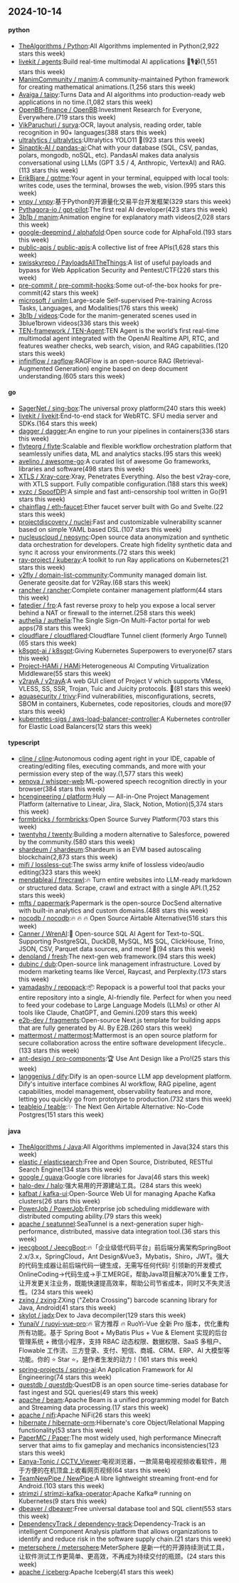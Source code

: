 ## 2024-10-14

#### python
* [TheAlgorithms / Python](https://github.com/TheAlgorithms/Python):All Algorithms implemented in Python(2,922 stars this week)
* [livekit / agents](https://github.com/livekit/agents):Build real-time multimodal AI applications 🤖🎙️📹(1,551 stars this week)
* [ManimCommunity / manim](https://github.com/ManimCommunity/manim):A community-maintained Python framework for creating mathematical animations.(1,256 stars this week)
* [Avaiga / taipy](https://github.com/Avaiga/taipy):Turns Data and AI algorithms into production-ready web applications in no time.(1,082 stars this week)
* [OpenBB-finance / OpenBB](https://github.com/OpenBB-finance/OpenBB):Investment Research for Everyone, Everywhere.(719 stars this week)
* [VikParuchuri / surya](https://github.com/VikParuchuri/surya):OCR, layout analysis, reading order, table recognition in 90+ languages(388 stars this week)
* [ultralytics / ultralytics](https://github.com/ultralytics/ultralytics):Ultralytics YOLO11 🚀(923 stars this week)
* [Sinaptik-AI / pandas-ai](https://github.com/Sinaptik-AI/pandas-ai):Chat with your database (SQL, CSV, pandas, polars, mongodb, noSQL, etc). PandasAI makes data analysis conversational using LLMs (GPT 3.5 / 4, Anthropic, VertexAI) and RAG.(113 stars this week)
* [ErikBjare / gptme](https://github.com/ErikBjare/gptme):Your agent in your terminal, equipped with local tools: writes code, uses the terminal, browses the web, vision.(995 stars this week)
* [vnpy / vnpy](https://github.com/vnpy/vnpy):基于Python的开源量化交易平台开发框架(329 stars this week)
* [Pythagora-io / gpt-pilot](https://github.com/Pythagora-io/gpt-pilot):The first real AI developer(423 stars this week)
* [3b1b / manim](https://github.com/3b1b/manim):Animation engine for explanatory math videos(2,028 stars this week)
* [google-deepmind / alphafold](https://github.com/google-deepmind/alphafold):Open source code for AlphaFold.(193 stars this week)
* [public-apis / public-apis](https://github.com/public-apis/public-apis):A collective list of free APIs(1,628 stars this week)
* [swisskyrepo / PayloadsAllTheThings](https://github.com/swisskyrepo/PayloadsAllTheThings):A list of useful payloads and bypass for Web Application Security and Pentest/CTF(226 stars this week)
* [pre-commit / pre-commit-hooks](https://github.com/pre-commit/pre-commit-hooks):Some out-of-the-box hooks for pre-commit(42 stars this week)
* [microsoft / unilm](https://github.com/microsoft/unilm):Large-scale Self-supervised Pre-training Across Tasks, Languages, and Modalities(176 stars this week)
* [3b1b / videos](https://github.com/3b1b/videos):Code for the manim-generated scenes used in 3blue1brown videos(336 stars this week)
* [TEN-framework / TEN-Agent](https://github.com/TEN-framework/TEN-Agent):TEN Agent is the world’s first real-time multimodal agent integrated with the OpenAI Realtime API, RTC, and features weather checks, web search, vision, and RAG capabilities.(120 stars this week)
* [infiniflow / ragflow](https://github.com/infiniflow/ragflow):RAGFlow is an open-source RAG (Retrieval-Augmented Generation) engine based on deep document understanding.(605 stars this week)

#### go
* [SagerNet / sing-box](https://github.com/SagerNet/sing-box):The universal proxy platform(240 stars this week)
* [livekit / livekit](https://github.com/livekit/livekit):End-to-end stack for WebRTC. SFU media server and SDKs.(164 stars this week)
* [dagger / dagger](https://github.com/dagger/dagger):An engine to run your pipelines in containers(336 stars this week)
* [flyteorg / flyte](https://github.com/flyteorg/flyte):Scalable and flexible workflow orchestration platform that seamlessly unifies data, ML and analytics stacks.(95 stars this week)
* [avelino / awesome-go](https://github.com/avelino/awesome-go):A curated list of awesome Go frameworks, libraries and software(498 stars this week)
* [XTLS / Xray-core](https://github.com/XTLS/Xray-core):Xray, Penetrates Everything. Also the best v2ray-core, with XTLS support. Fully compatible configuration.(188 stars this week)
* [xvzc / SpoofDPI](https://github.com/xvzc/SpoofDPI):A simple and fast anti-censorship tool written in Go(91 stars this week)
* [chainflag / eth-faucet](https://github.com/chainflag/eth-faucet):Ether faucet server built with Go and Svelte.(22 stars this week)
* [projectdiscovery / nuclei](https://github.com/projectdiscovery/nuclei):Fast and customizable vulnerability scanner based on simple YAML based DSL.(107 stars this week)
* [nucleuscloud / neosync](https://github.com/nucleuscloud/neosync):Open source data anonymization and synthetic data orchestration for developers. Create high fidelity synthetic data and sync it across your environments.(72 stars this week)
* [ray-project / kuberay](https://github.com/ray-project/kuberay):A toolkit to run Ray applications on Kubernetes(21 stars this week)
* [v2fly / domain-list-community](https://github.com/v2fly/domain-list-community):Community managed domain list. Generate geosite.dat for V2Ray.(68 stars this week)
* [rancher / rancher](https://github.com/rancher/rancher):Complete container management platform(44 stars this week)
* [fatedier / frp](https://github.com/fatedier/frp):A fast reverse proxy to help you expose a local server behind a NAT or firewall to the internet.(258 stars this week)
* [authelia / authelia](https://github.com/authelia/authelia):The Single Sign-On Multi-Factor portal for web apps(78 stars this week)
* [cloudflare / cloudflared](https://github.com/cloudflare/cloudflared):Cloudflare Tunnel client (formerly Argo Tunnel)(65 stars this week)
* [k8sgpt-ai / k8sgpt](https://github.com/k8sgpt-ai/k8sgpt):Giving Kubernetes Superpowers to everyone(67 stars this week)
* [Project-HAMi / HAMi](https://github.com/Project-HAMi/HAMi):Heterogeneous AI Computing Virtualization Middleware(55 stars this week)
* [v2rayA / v2rayA](https://github.com/v2rayA/v2rayA):A web GUI client of Project V which supports VMess, VLESS, SS, SSR, Trojan, Tuic and Juicity protocols. 🚀(81 stars this week)
* [aquasecurity / trivy](https://github.com/aquasecurity/trivy):Find vulnerabilities, misconfigurations, secrets, SBOM in containers, Kubernetes, code repositories, clouds and more(97 stars this week)
* [kubernetes-sigs / aws-load-balancer-controller](https://github.com/kubernetes-sigs/aws-load-balancer-controller):A Kubernetes controller for Elastic Load Balancers(12 stars this week)

#### typescript
* [cline / cline](https://github.com/cline/cline):Autonomous coding agent right in your IDE, capable of creating/editing files, executing commands, and more with your permission every step of the way.(1,577 stars this week)
* [xenova / whisper-web](https://github.com/xenova/whisper-web):ML-powered speech recognition directly in your browser(384 stars this week)
* [hcengineering / platform](https://github.com/hcengineering/platform):Huly — All-in-One Project Management Platform (alternative to Linear, Jira, Slack, Notion, Motion)(5,374 stars this week)
* [formbricks / formbricks](https://github.com/formbricks/formbricks):Open Source Survey Platform(703 stars this week)
* [twentyhq / twenty](https://github.com/twentyhq/twenty):Building a modern alternative to Salesforce, powered by the community.(580 stars this week)
* [shardeum / shardeum](https://github.com/shardeum/shardeum):Shardeum is an EVM based autoscaling blockchain(2,873 stars this week)
* [mifi / lossless-cut](https://github.com/mifi/lossless-cut):The swiss army knife of lossless video/audio editing(323 stars this week)
* [mendableai / firecrawl](https://github.com/mendableai/firecrawl):🔥 Turn entire websites into LLM-ready markdown or structured data. Scrape, crawl and extract with a single API.(1,252 stars this week)
* [mfts / papermark](https://github.com/mfts/papermark):Papermark is the open-source DocSend alternative with built-in analytics and custom domains.(488 stars this week)
* [nocodb / nocodb](https://github.com/nocodb/nocodb):🔥 🔥 🔥 Open Source Airtable Alternative(516 stars this week)
* [Canner / WrenAI](https://github.com/Canner/WrenAI):🚀 Open-source SQL AI Agent for Text-to-SQL. Supporting PostgreSQL, DuckDB, MySQL, MS SQL, ClickHouse, Trino, JSON, CSV, Parquet data sources, and more! 🚀(94 stars this week)
* [denoland / fresh](https://github.com/denoland/fresh):The next-gen web framework.(94 stars this week)
* [dubinc / dub](https://github.com/dubinc/dub):Open-source link management infrastructure. Loved by modern marketing teams like Vercel, Raycast, and Perplexity.(173 stars this week)
* [yamadashy / repopack](https://github.com/yamadashy/repopack):📦 Repopack is a powerful tool that packs your entire repository into a single, AI-friendly file. Perfect for when you need to feed your codebase to Large Language Models (LLMs) or other AI tools like Claude, ChatGPT, and Gemini.(209 stars this week)
* [e2b-dev / fragments](https://github.com/e2b-dev/fragments):Open-source Next.js template for building apps that are fully generated by AI. By E2B.(260 stars this week)
* [mattermost / mattermost](https://github.com/mattermost/mattermost):Mattermost is an open source platform for secure collaboration across the entire software development lifecycle..(133 stars this week)
* [ant-design / pro-components](https://github.com/ant-design/pro-components):🏆 Use Ant Design like a Pro!(25 stars this week)
* [langgenius / dify](https://github.com/langgenius/dify):Dify is an open-source LLM app development platform. Dify's intuitive interface combines AI workflow, RAG pipeline, agent capabilities, model management, observability features and more, letting you quickly go from prototype to production.(732 stars this week)
* [teableio / teable](https://github.com/teableio/teable):✨ The Next Gen Airtable Alternative: No-Code Postgres(151 stars this week)

#### java
* [TheAlgorithms / Java](https://github.com/TheAlgorithms/Java):All Algorithms implemented in Java(324 stars this week)
* [elastic / elasticsearch](https://github.com/elastic/elasticsearch):Free and Open Source, Distributed, RESTful Search Engine(134 stars this week)
* [google / guava](https://github.com/google/guava):Google core libraries for Java(46 stars this week)
* [halo-dev / halo](https://github.com/halo-dev/halo):强大易用的开源建站工具。(284 stars this week)
* [kafbat / kafka-ui](https://github.com/kafbat/kafka-ui):Open-Source Web UI for managing Apache Kafka clusters(26 stars this week)
* [PowerJob / PowerJob](https://github.com/PowerJob/PowerJob):Enterprise job scheduling middleware with distributed computing ability.(79 stars this week)
* [apache / seatunnel](https://github.com/apache/seatunnel):SeaTunnel is a next-generation super high-performance, distributed, massive data integration tool.(36 stars this week)
* [jeecgboot / JeecgBoot](https://github.com/jeecgboot/JeecgBoot):🔥「企业级低代码平台」前后端分离架构SpringBoot 2.x/3.x，SpringCloud，Ant Design&Vue3，Mybatis，Shiro，JWT。强大的代码生成器让前后端代码一键生成，无需写任何代码! 引领新的开发模式OnlineCoding->代码生成->手工MERGE，帮助Java项目解决70%重复工作，让开发更关注业务，既能快速提高效率，帮助公司节省成本，同时又不失灵活性。(234 stars this week)
* [zxing / zxing](https://github.com/zxing/zxing):ZXing ("Zebra Crossing") barcode scanning library for Java, Android(41 stars this week)
* [skylot / jadx](https://github.com/skylot/jadx):Dex to Java decompiler(129 stars this week)
* [YunaiV / ruoyi-vue-pro](https://github.com/YunaiV/ruoyi-vue-pro):🔥 官方推荐 🔥 RuoYi-Vue 全新 Pro 版本，优化重构所有功能。基于 Spring Boot + MyBatis Plus + Vue & Element 实现的后台管理系统 + 微信小程序，支持 RBAC 动态权限、数据权限、SaaS 多租户、Flowable 工作流、三方登录、支付、短信、商城、CRM、ERP、AI 大模型等功能。你的 ⭐️ Star ⭐️，是作者生发的动力！(161 stars this week)
* [spring-projects / spring-ai](https://github.com/spring-projects/spring-ai):An Application Framework for AI Engineering(74 stars this week)
* [questdb / questdb](https://github.com/questdb/questdb):QuestDB is an open source time-series database for fast ingest and SQL queries(49 stars this week)
* [apache / beam](https://github.com/apache/beam):Apache Beam is a unified programming model for Batch and Streaming data processing.(17 stars this week)
* [apache / nifi](https://github.com/apache/nifi):Apache NiFi(26 stars this week)
* [hibernate / hibernate-orm](https://github.com/hibernate/hibernate-orm):Hibernate's core Object/Relational Mapping functionality(53 stars this week)
* [PaperMC / Paper](https://github.com/PaperMC/Paper):The most widely used, high performance Minecraft server that aims to fix gameplay and mechanics inconsistencies(123 stars this week)
* [Eanya-Tonic / CCTV_Viewer](https://github.com/Eanya-Tonic/CCTV_Viewer):电视浏览器，一款简易电视视频收看软件，用于方便的在机顶盒上收看网页视频(64 stars this week)
* [TeamNewPipe / NewPipe](https://github.com/TeamNewPipe/NewPipe):A libre lightweight streaming front-end for Android.(103 stars this week)
* [strimzi / strimzi-kafka-operator](https://github.com/strimzi/strimzi-kafka-operator):Apache Kafka® running on Kubernetes(9 stars this week)
* [dbeaver / dbeaver](https://github.com/dbeaver/dbeaver):Free universal database tool and SQL client(553 stars this week)
* [DependencyTrack / dependency-track](https://github.com/DependencyTrack/dependency-track):Dependency-Track is an intelligent Component Analysis platform that allows organizations to identify and reduce risk in the software supply chain.(21 stars this week)
* [metersphere / metersphere](https://github.com/metersphere/metersphere):MeterSphere 是新一代的开源持续测试工具，让软件测试工作更简单、更高效，不再成为持续交付的瓶颈。(24 stars this week)
* [apache / iceberg](https://github.com/apache/iceberg):Apache Iceberg(41 stars this week)
